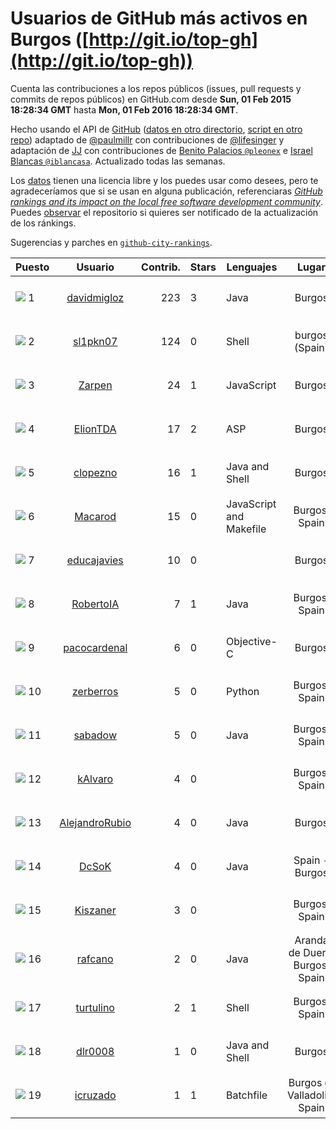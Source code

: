 
# Usuarios de GitHub más activos en Burgos ([http://git.io/top-gh](http://git.io/top-gh))



  Cuenta las contribuciones a los repos públicos (issues, pull requests y commits de repos públicos) en GitHub.com desde  **Sun, 01 Feb 2015 18:28:34 GMT** hasta **Mon, 01 Feb 2016 18:28:34 GMT**.

  Hecho usando el API de [GitHub](http://github.com) ([datos en otro directorio](https://github.com/JJ/top-github-users-data/tree/master/data), [script en otro repo](https://github.com/JJ/github-city-rankings/blob/master/get-city.coffee)) adaptado de [@paulmillr](https://github.com/paulmillr) con contribuciones de [@lifesinger](https://github.com/lifesinger) y adaptación de [JJ](http://jj.github.io) con contribuciones de [Benito Palacios `@pleonex`](http://github.com/pleonex) e [Israel Blancas `@iblancasa`](https://github.com/iblancasa). Actualizado todas las semanas.

  Los [datos](https://github.com/JJ/top-github-users-data/tree/master/data) tienen una licencia libre y los puedes usar como desees, pero te agradeceríamos que si se usan en alguna publicación, referenciaras [*GitHub rankings and its impact on the local free software development community*](https://thewinnower.com/papers/github-rankings-and-its-impact-on-the-local-free-software-development-community). Puedes [observar](https://github.com/JJ/top-github-users-data/subscription) el repositorio si quieres ser notificado de la actualización de los ránkings.

  Sugerencias y parches en [`github-city-rankings`](http://github.com/JJ/github-city-rankings).


| Puesto   |  Usuario  |Contrib.| Stars | Lenguajes   |      Lugar      |  Avatar  |
|----------|:---------:|-------:|-------|-------------|:---------------:|----------|
|![](https://raw.githubusercontent.com/JJ/github-city-rankings/master/img/.gif) 1 | [davidmigloz](https://github.com/davidmigloz) | 223 | 3 | Java | Burgos | <img src='https://avatars1.githubusercontent.com/u/6546265?v=3&s=64' width="64" title='David Miguel Lozano'> |
|![](https://raw.githubusercontent.com/JJ/github-city-rankings/master/img/.gif) 2 | [sl1pkn07](https://github.com/sl1pkn07) | 124 | 0 | Shell | burgos (Spain) | <img src='https://avatars3.githubusercontent.com/u/462213?v=3&s=64' width="64" title='Gustavo Alvarez'> |
|![](https://raw.githubusercontent.com/JJ/github-city-rankings/master/img/.gif) 3 | [Zarpen](https://github.com/Zarpen) | 24 | 1 | JavaScript | Burgos | <img src='https://avatars2.githubusercontent.com/u/1887156?v=3&s=64' width="64" title='Alberto Romo Valverde'> |
|![](https://raw.githubusercontent.com/JJ/github-city-rankings/master/img/.gif) 4 | [ElionTDA](https://github.com/ElionTDA) | 17 | 2 | ASP | Burgos | <img src='https://avatars2.githubusercontent.com/u/5507129?v=3&s=64' width="64" title='Diego Martín Pérez'> |
|![](https://raw.githubusercontent.com/JJ/github-city-rankings/master/img/.gif) 5 | [clopezno](https://github.com/clopezno) | 16 | 1 | Java and Shell | Burgos | <img src='https://avatars2.githubusercontent.com/u/1453744?v=3&s=64' width="64" title='Carlos López'> |
|![](https://raw.githubusercontent.com/JJ/github-city-rankings/master/img/.gif) 6 | [Macarod](https://github.com/Macarod) | 15 | 0 | JavaScript and Makefile | Burgos, Spain | <img src='https://avatars2.githubusercontent.com/u/12810672?v=3&s=64' width="64" title='Rodrigo Pérez'> |
|![](https://raw.githubusercontent.com/JJ/github-city-rankings/master/img/.gif) 7 | [educajavies](https://github.com/educajavies) | 10 | 0 |  | Burgos | <img src='https://avatars3.githubusercontent.com/u/15256663?v=3&s=64' width="64" title='educajavies'> |
|![](https://raw.githubusercontent.com/JJ/github-city-rankings/master/img/.gif) 8 | [RobertoIA](https://github.com/RobertoIA) | 7 | 1 | Java | Burgos, Spain | <img src='https://avatars0.githubusercontent.com/u/4304280?v=3&s=64' width="64" title='Roberto Izquierdo'> |
|![](https://raw.githubusercontent.com/JJ/github-city-rankings/master/img/.gif) 9 | [pacocardenal](https://github.com/pacocardenal) | 6 | 0 | Objective-C | Burgos | <img src='https://avatars0.githubusercontent.com/u/5442055?v=3&s=64' width="64" title='Paco Cardenal'> |
|![](https://raw.githubusercontent.com/JJ/github-city-rankings/master/img/.gif) 10 | [zerberros](https://github.com/zerberros) | 5 | 0 | Python | Burgos, Spain | <img src='https://avatars0.githubusercontent.com/u/5930950?v=3&s=64' width="64" title='Jairo'> |
|![](https://raw.githubusercontent.com/JJ/github-city-rankings/master/img/.gif) 11 | [sabadow](https://github.com/sabadow) | 5 | 0 | Java | Burgos, Spain | <img src='https://avatars1.githubusercontent.com/u/1420021?v=3&s=64' width="64" title='Carlos Pérez'> |
|![](https://raw.githubusercontent.com/JJ/github-city-rankings/master/img/.gif) 12 | [kAlvaro](https://github.com/kAlvaro) | 4 | 0 |  | Burgos, Spain | <img src='https://avatars1.githubusercontent.com/u/1327350?v=3&s=64' width="64" title='Álvaro G. Vicario'> |
|![](https://raw.githubusercontent.com/JJ/github-city-rankings/master/img/.gif) 13 | [AlejandroRubio](https://github.com/AlejandroRubio) | 4 | 0 | Java | Burgos | <img src='https://avatars1.githubusercontent.com/u/6705110?v=3&s=64' width="64" title='Alejandro Rubio'> |
|![](https://raw.githubusercontent.com/JJ/github-city-rankings/master/img/.gif) 14 | [DcSoK](https://github.com/DcSoK) | 4 | 0 | Java | Spain - Burgos | <img src='https://avatars1.githubusercontent.com/u/5954061?v=3&s=64' width="64" title='Sok'> |
|![](https://raw.githubusercontent.com/JJ/github-city-rankings/master/img/.gif) 15 | [Kiszaner](https://github.com/Kiszaner) | 3 | 0 |  | Burgos, Spain | <img src='https://avatars1.githubusercontent.com/u/9079893?v=3&s=64' width="64" title='Rodrigo Jurado'> |
|![](https://raw.githubusercontent.com/JJ/github-city-rankings/master/img/.gif) 16 | [rafcano](https://github.com/rafcano) | 2 | 0 | Java | Aranda de Duero, Burgos, Spain | <img src='https://avatars2.githubusercontent.com/u/5133503?v=3&s=64' width="64" title='Rafael Cano Parra'> |
|![](https://raw.githubusercontent.com/JJ/github-city-rankings/master/img/.gif) 17 | [turtulino](https://github.com/turtulino) | 2 | 1 | Shell | Burgos, Spain | <img src='https://avatars0.githubusercontent.com/u/1004178?v=3&s=64' width="64" title='Rodrigo Saiz Camarero'> |
|![](https://raw.githubusercontent.com/JJ/github-city-rankings/master/img/.gif) 18 | [dlr0008](https://github.com/dlr0008) | 1 | 0 | Java and Shell | Burgos | <img src='https://avatars3.githubusercontent.com/u/9467051?v=3&s=64' width="64" title='Daniel Lozano'> |
|![](https://raw.githubusercontent.com/JJ/github-city-rankings/master/img/.gif) 19 | [icruzado](https://github.com/icruzado) | 1 | 1 | Batchfile | Burgos or Valladolid, Spain | <img src='https://avatars2.githubusercontent.com/u/1931910?v=3&s=64' width="64" title='Ignacio Cruzado Nuño'> |
